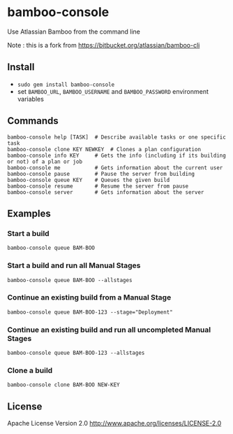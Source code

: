 # bamboo-console
Use Atlassian Bamboo from the command line

Note : this is a fork from https://bitbucket.org/atlassian/bamboo-cli

## Install

* `sudo gem install bamboo-console`
* set `BAMBOO_URL`, `BAMBOO_USERNAME` and `BAMBOO_PASSWORD` environment variables


## Commands

    bamboo-console help [TASK]  # Describe available tasks or one specific task
    bamboo-console clone KEY NEWKEY  # Clones a plan configuration
    bamboo-console info KEY     # Gets the info (including if its building or not) of a plan or job
    bamboo-console me           # Gets information about the current user
    bamboo-console pause        # Pause the server from building
    bamboo-console queue KEY    # Queues the given build
    bamboo-console resume       # Resume the server from pause
    bamboo-console server       # Gets information about the server

## Examples

### Start a build

`bamboo-console queue BAM-BOO`

### Start a build and run all Manual Stages

`bamboo-console queue BAM-BOO --allstages`

### Continue an existing build from a Manual Stage

`bamboo-console queue BAM-BOO-123 --stage="Deployment"`

### Continue an existing build and run all uncompleted Manual Stages

`bamboo-console queue BAM-BOO-123 --allstages`

### Clone a build

`bamboo-console clone BAM-BOO NEW-KEY`

## License

Apache License Version 2.0 http://www.apache.org/licenses/LICENSE-2.0

